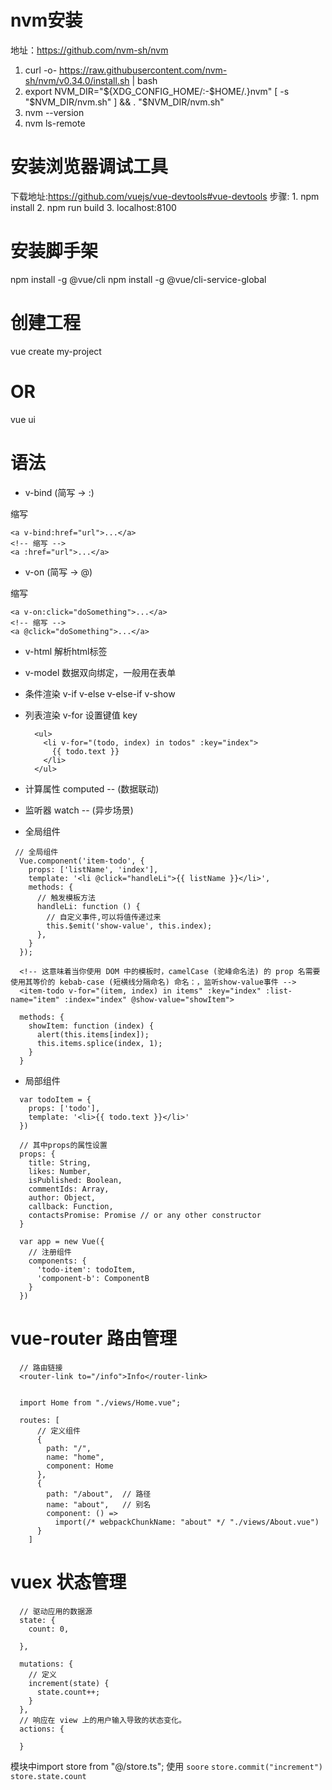 # nvm安装

  地址：https://github.com/nvm-sh/nvm
  1. curl -o- https://raw.githubusercontent.com/nvm-sh/nvm/v0.34.0/install.sh | bash
  2. export NVM_DIR="${XDG_CONFIG_HOME/:-$HOME/.}nvm"
     [ -s "$NVM_DIR/nvm.sh" ] && \. "$NVM_DIR/nvm.sh"
  3. nvm --version
  4. nvm ls-remote

# 安装浏览器调试工具

  下载地址:https://github.com/vuejs/vue-devtools#vue-devtools
  步骤:
      1. npm install
      2. npm run build
      3. localhost:8100

# 安装脚手架
  npm install -g @vue/cli
  npm install -g @vue/cli-service-global

# 创建工程
  vue create my-project
  # OR
  vue ui


# 语法

+ v-bind (简写 -> :)

缩写
  > <!-- 完整语法 -->
    <a v-bind:href="url">...</a>
    <!-- 缩写 -->
    <a :href="url">...</a>


+ v-on (简写 -> @)

缩写
  > <!-- 完整语法 -->
    <a v-on:click="doSomething">...</a>
    <!-- 缩写 -->
    <a @click="doSomething">...</a>


+ v-html  解析html标签

+ v-model 数据双向绑定，一般用在表单

+ 条件渲染
  v-if
  v-else
  v-else-if
  v-show

+ 列表渲染
  v-for  设置键值 key
  ```
    <ul>
      <li v-for="(todo, index) in todos" :key="index">
        {{ todo.text }}
      </li>
    </ul>
  ```

+ 计算属性
computed -- (数据联动)

+ 监听器
watch -- (异步场景)

+ 全局组件
```
 // 全局组件
  Vue.component('item-todo', {
    props: ['listName', 'index'],
    template: '<li @click="handleLi">{{ listName }}</li>',
    methods: {
      // 触发模板方法
      handleLi: function () {
        // 自定义事件,可以将值传递过来
        this.$emit('show-value', this.index);
      },
    }
  });

  <!-- 这意味着当你使用 DOM 中的模板时，camelCase (驼峰命名法) 的 prop 名需要使用其等价的 kebab-case (短横线分隔命名) 命名：，监听show-value事件 -->
  <item-todo v-for="(item, index) in items" :key="index" :list-name="item" :index="index" @show-value="showItem">

  methods: {
    showItem: function (index) {
      alert(this.items[index]);
      this.items.splice(index, 1);
    }
  }
```

+ 局部组件
```
  var todoItem = {
    props: ['todo'],
    template: '<li>{{ todo.text }}</li>'
  })

  // 其中props的属性设置
  props: {
    title: String,
    likes: Number,
    isPublished: Boolean,
    commentIds: Array,
    author: Object,
    callback: Function,
    contactsPromise: Promise // or any other constructor
  }

  var app = new Vue({
    // 注册组件
    components: {
      'todo-item': todoItem,
      'component-b': ComponentB
    }
  })
```

# vue-router 路由管理
```
  // 路由链接
  <router-link to="/info">Info</router-link>


  import Home from "./views/Home.vue";

  routes: [
      // 定义组件
      {
        path: "/",
        name: "home",
        component: Home
      },
      {
        path: "/about",  // 路径
        name: "about",   // 别名
        component: () =>
          import(/* webpackChunkName: "about" */ "./views/About.vue")
      }
    ]
```


# vuex 状态管理
```
  // 驱动应用的数据源
  state: {
    count: 0,

  },

  mutations: {
    // 定义
    increment(state) {
      state.count++;
    }
  },
  // 响应在 view 上的用户输入导致的状态变化。
  actions: {

  }
```
模块中import store from "@/store.ts";
使用   `soore`
      `store.commit("increment")`
      `store.state.count`
